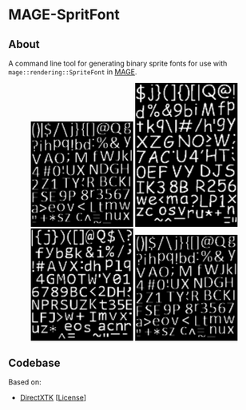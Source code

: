 # MAGE-SpritFont

## About
A command line tool for generating binary sprite fonts for use with `mage::rendering::SpriteFont` in [MAGE](https://github.com/matt77hias/MAGE).

<p align="center">
<img src="res/calibri.png" width="205">
<img src="res/comicsansms.png" width="205">
<img src="res/consolas.png" width="205">
<img src="res/calibri.png" width="205">
</p>

## Codebase
Based on:
* [DirectXTK](https://github.com/Microsoft/DirectXTK) [[License](https://github.com/matt77hias/MAGE-SpritFont/blob/master/LICENSE.txt)]
